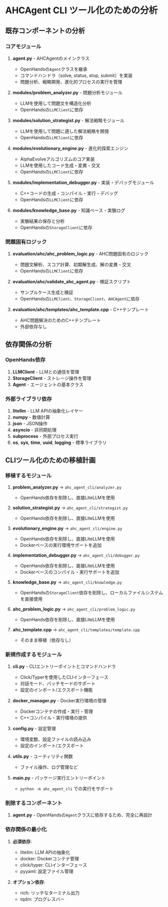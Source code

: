 # AHCAgent CLI ツール化のための分析

## 既存コンポーネントの分析

### コアモジュール
1. **agent.py** - AHCAgentのメインクラス
   - OpenHandsの`Agent`クラスを継承
   - コマンドハンドラ（solve, status, stop, submit）を実装
   - 問題分析、戦略開発、進化的プロセスの実行を管理

2. **modules/problem_analyzer.py** - 問題分析モジュール
   - LLMを使用して問題文を構造化分析
   - OpenHandsの`LLMClient`に依存

3. **modules/solution_strategist.py** - 解法戦略モジュール
   - LLMを使用して問題に適した解法戦略を開発
   - OpenHandsの`LLMClient`に依存

4. **modules/evolutionary_engine.py** - 進化的探索エンジン
   - AlphaEvolveアルゴリズムのコア実装
   - LLMを使用したコード生成・変異・交叉
   - OpenHandsの`LLMClient`に依存

5. **modules/implementation_debugger.py** - 実装・デバッグモジュール
   - C++コードの生成・コンパイル・実行・デバッグ
   - OpenHandsの`LLMClient`に依存

6. **modules/knowledge_base.py** - 知識ベース・実験ログ
   - 実験結果の保存と分析
   - OpenHandsの`StorageClient`に依存

### 問題固有ロジック
1. **evaluation/ahc/ahc_problem_logic.py** - AHC問題固有のロジック
   - 問題文解析、スコア計算、初期解生成、解の変異・交叉
   - OpenHandsの`LLMClient`に依存

2. **evaluation/ahc/validate_ahc_agent.py** - 検証スクリプト
   - サンプルケース生成と検証
   - OpenHandsの`LLMClient`、`StorageClient`、`AHCAgent`に依存

3. **evaluation/ahc/templates/ahc_template.cpp** - C++テンプレート
   - AHC問題解決のためのC++テンプレート
   - 外部依存なし

## 依存関係の分析

### OpenHands依存
1. **LLMClient** - LLMとの通信を管理
2. **StorageClient** - ストレージ操作を管理
3. **Agent** - エージェントの基本クラス

### 外部ライブラリ依存
1. **litellm** - LLM APIの抽象化レイヤー
2. **numpy** - 数値計算
3. **json** - JSON操作
4. **asyncio** - 非同期処理
5. **subprocess** - 外部プロセス実行
6. **os**, **sys**, **time**, **uuid**, **logging** - 標準ライブラリ

## CLIツール化のための移植計画

### 移植するモジュール
1. **problem_analyzer.py** → `ahc_agent_cli/analyzer.py`
   - OpenHands依存を削除し、直接LiteLLMを使用

2. **solution_strategist.py** → `ahc_agent_cli/strategist.py`
   - OpenHands依存を削除し、直接LiteLLMを使用

3. **evolutionary_engine.py** → `ahc_agent_cli/engine.py`
   - OpenHands依存を削除し、直接LiteLLMを使用
   - Dockerベースの実行環境サポートを追加

4. **implementation_debugger.py** → `ahc_agent_cli/debugger.py`
   - OpenHands依存を削除し、直接LiteLLMを使用
   - Dockerベースのコンパイル・実行サポートを追加

5. **knowledge_base.py** → `ahc_agent_cli/knowledge.py`
   - OpenHandsの`StorageClient`依存を削除し、ローカルファイルシステムを直接使用

6. **ahc_problem_logic.py** → `ahc_agent_cli/problem_logic.py`
   - OpenHands依存を削除し、直接LiteLLMを使用

7. **ahc_template.cpp** → `ahc_agent_cli/templates/template.cpp`
   - そのまま移植（依存なし）

### 新規作成するモジュール
1. **cli.py** - CLIエントリーポイントとコマンドハンドラ
   - Click/Typerを使用したCLIインターフェース
   - 対話モード、バッチモードのサポート
   - 設定のインポート/エクスポート機能

2. **docker_manager.py** - Docker実行環境の管理
   - Dockerコンテナの作成・実行・管理
   - C++コンパイル・実行環境の提供

3. **config.py** - 設定管理
   - 環境変数、設定ファイルの読み込み
   - 設定のインポート/エクスポート

4. **utils.py** - ユーティリティ関数
   - ファイル操作、ログ管理など

5. **__main__.py** - パッケージ実行エントリーポイント
   - `python -m ahc_agent_cli` での実行をサポート

### 削除するコンポーネント
1. **agent.py** - OpenHandsの`Agent`クラスに依存するため、完全に再設計

### 依存関係の最小化
1. **必須依存**:
   - litellm: LLM APIの抽象化
   - docker: Dockerコンテナ管理
   - click/typer: CLIインターフェース
   - pyyaml: 設定ファイル管理

2. **オプション依存**:
   - rich: リッチなターミナル出力
   - tqdm: プログレスバー
